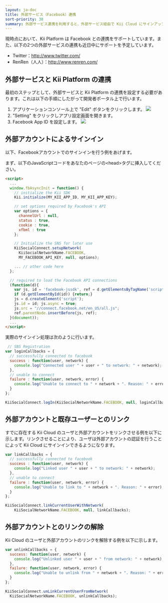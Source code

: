 ```yaml
---
layout: ja-doc
title: 外部サービス（Facebook）連携
sort-priority: 30
summary: 外部サービス連携を利用すると、外部サービス経由で Kii Cloud にサインアップ・サインインすることができます。例えば既に Facebook のアカウントを持つユーザに対して、このアカウント経由でサインアップやサインインを提供する事が可能になります。
---
```

現時点において、Kii Platform は Facebook との連携をサポートしています。また、以下の2つの外部サービスの連携も近日中にサポートを予定しています。

* Twitter：http://www.twitter.com/
* RenRen（人人）：http://www.renren.com/

## 外部サービスと Kii Platform の連携

最初のステップとして、外部サービスと Kii Platform の連携を設定する必要があります。これは以下の手順にしたがって開発者ポータル上で行います。

1. アプリケーションコンソール上で "Edit" ボタンをクリックします。
    ![](01.png)
1. "Setting" をクリックしアプリ設定画面を開きます。
1. Facebook App ID を設定します。
    ![](02.png)

## 外部アカウントによるサインイン

以下、Facebookアカウントでのサインインを行う例をあげます。

まず、以下のJavaScriptコードをあなたのページの\<head\>タグに挿入してください。

```html
<script>
  ...
  window.fbAsyncInit = function() {
    // initialize the Kii SDK
    Kii.initialize(MY_KII_APP_ID, MY_KII_APP_KEY);

    // set options required by Facebook's API
    var options = {
      channelUrl : null,
      status : true,
      cookie : true,
      xfbml : true
    };

    // Initialize the SNS for later use
    KiiSocialConnect.setupNetwork(
      KiiSocialNetworkName.FACEBOOK,
      MY_FACEBOOK_API_KEY, null, options);

    ... // other code here
  };

  // required to load the Facebook API connections
  (function(d){
    var js, id = 'facebook-jssdk', ref = d.getElementsByTagName('script')[0];
    if (d.getElementById(id)) {return;}
    js = d.createElement('script');
    js.id = id; js.async = true;
    js.src = "//connect.facebook.net/en_US/all.js";
    ref.parentNode.insertBefore(js, ref);
  }(document));
  ...
</script>
```

実際のサインイン処理は次のように行います。

```javascript
 // SNS Registration
var loginCallbacks = {
  // successfully connected to facebook
  success : function(user, network) {
    console.log("Connected user " + user + " to network: " + network);
  },
  // unable to connect
  failure : function(user, network, error) {
    console.log("Unable to connect to " + network + ". Reason: " + error);
  }
};

KiiSocialConnect.logIn(KiiSocialNetworkName.FACEBOOK, null, loginCallbacks);
```

## 外部アカウントと既存ユーザーとのリンク

すでに存在する Kii Cloud のユーザと外部アカウントをリンクさせる例を以下に示します。リンクさせることにより、ユーザは外部アカウントの認証を行うことによって Kii Cloud にサインインできるようになります。

```javascript
var linkCallbacks = {
  // successfully connected to facebook
  success : function(user, network) {
    console.log("Linked user " + user + " to network: " + network);
  },
  // unable to connect
  failure : function(user, network, error) {
    console.log("Unable to link to " + network + ". Reason: " + error);
  }
};

KiiSocialConnect.linkCurrentUserWithNetwork(
    KiiSocialNetworkName.FACEBOOK, null, linkCallbacks);
```

## 外部アカウントとのリンクの解除

Kii Cloud のユーザと外部アカウントのリンクを解除する例を以下に示します。

```javascript
var unlinkCallbacks = {
  success: function(user, network) {
    console.log("Unlinked user " + user + " from network: " + network);
  },
  failure: function(user, network, error) {
    console.log("Unable to unlink from " + network + ". Reason: " + error);
  }
};

KiiSocialConnect.unLinkCurrentUserFromNetwork(
  KiiSocialNetworkName.FACEBOOK, unlinkCallbacks);
```
